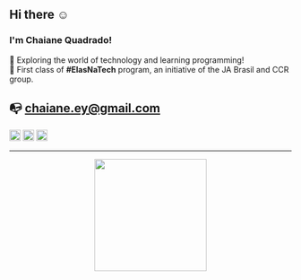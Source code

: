 ## Hi there ☺️
### I'm Chaiane Quadrado!

🚀 Exploring the world of technology and learning programming!
<br>
📔 First class of <b>#ElasNaTech</b> program, an initiative of the JA Brasil and CCR group.
<br>

## 📭 chaiane.ey@gmail.com

<div>
<a href="https://www.linkedin.com/in/chaianeaq/" target="_blank"><img width=20px src="https://camo.githubusercontent.com/c8a9c5b414cd812ad6a97a46c29af67239ddaeae08c41724ff7d945fb4c047e5/68747470733a2f2f6564656e742e6769746875622e696f2f537570657254696e7949636f6e732f696d616765732f7376672f6c696e6b6564696e2e737667"></a> <a href="https://www.instagram.com/chai.aq" target="_blank"><img width=20px src="https://camo.githubusercontent.com/c9dacf0f25a1489fdbc6c0d2b41cda58b77fa210a13a886d6f99e027adfbd358/68747470733a2f2f6564656e742e6769746875622e696f2f537570657254696e7949636f6e732f696d616765732f7376672f696e7374616772616d2e737667"></a> <a href="https://twitter.com/nidril_" target="_blank"><img width=20px src="https://camo.githubusercontent.com/35b0b8bfbd8840f35607fb56ad0a139047fd5d6e09ceb060c5c6f0a5abd1044c/68747470733a2f2f6564656e742e6769746875622e696f2f537570657254696e7949636f6e732f696d616765732f7376672f747769747465722e737667"></a>
</div>

<hr>

<div align="center">
  <a href="https://github.com/nidril">
  <img height="200em" src="https://github-readme-stats.vercel.app/api/top-langs/?username=nidril&layout=compact&langs_count=7&theme=dracula"/>
</div>
